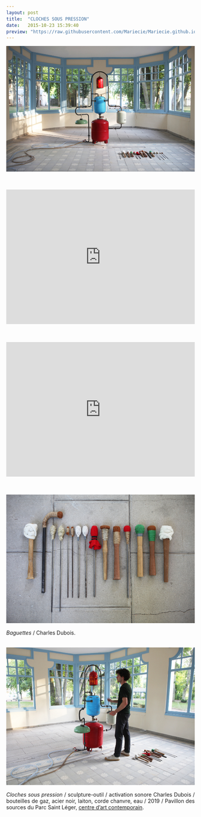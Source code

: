 ```yaml
---
layout: post
title:  "CLOCHES SOUS PRESSION"
date:   2015-10-23 15:39:40
preview: "https://raw.githubusercontent.com/Mariecie/Mariecie.github.io/master/images/francois-dufeil-cloches-sous-pression-preview3.jpg"
---
```


<img src="https://raw.githubusercontent.com/Mariecie/Mariecie.github.io/master/images/francois-dufeil-cloches-sous-pression.jpg" alt="Cloches sous pression.Francois Dufeil"> 
<p>&nbsp;</p> 

<iframe src="https://www.youtube.com/embed/KPoVRvAkVYE" width="100%" height="360" frameborder="0" webkitallowfullscreen mozallowfullscreen allowfullscreen></iframe>
<p>&nbsp;</p> 

<iframe src="https://www.youtube.com/embed/q3RsiM5OKCA" width="100%" height="360" frameborder="0" webkitallowfullscreen mozallowfullscreen allowfullscreen></iframe>
<p>&nbsp;</p> 

<img src="https://raw.githubusercontent.com/Mariecie/Mariecie.github.io/master/images/francois-dufeil-cloches-sous-pression%20(2).jpg" alt="Cloches sous pression.Francois Dufeil"> 

<p style="text-align:justify">
<span style="font-style: italic;">Baguettes</span> / Charles Dubois.
</p>
<br>

<img src="https://raw.githubusercontent.com/Mariecie/Mariecie.github.io/master/images/francois-dufeil-cloches-sous-pression%20(3).jpg" alt="Cloches sous pression.Francois Dufeil"> 

<p style="text-align:justify">
<span style="font-style: italic;">Cloches sous pression</span> / sculpture-outil / activation sonore Charles Dubois / bouteilles de gaz, acier noir, laiton, corde chanvre, eau / 2019 / Pavillon des sources du Parc Saint Léger, <a href="#" onclick='window.open("http://www.parcsaintleger.fr/portfolio/francois-dufeil/");return false;'>centre d’art contemporain</a>.
</p>
<br>















